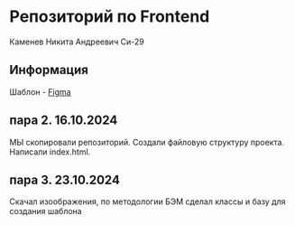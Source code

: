# Репозиторий по Frontend

Каменев Никита Андреевич Си-29

## Информация

Шаблон - [Figma](https://www.figma.com/design/OzNtjv4jsuCSxQmYqpZzDt/Untitled?node-id=0-1&p=f&t=RgLh8Mux8u1R1Y9X-0)

## пара 2. 16.10.2024

МЫ скопировали репозиторий. Создали файловую структуру проекта. Написали index.html.

## пара 3. 23.10.2024

Скачал изоображения, по методологии БЭМ сделал классы и базу для создания шаблона
